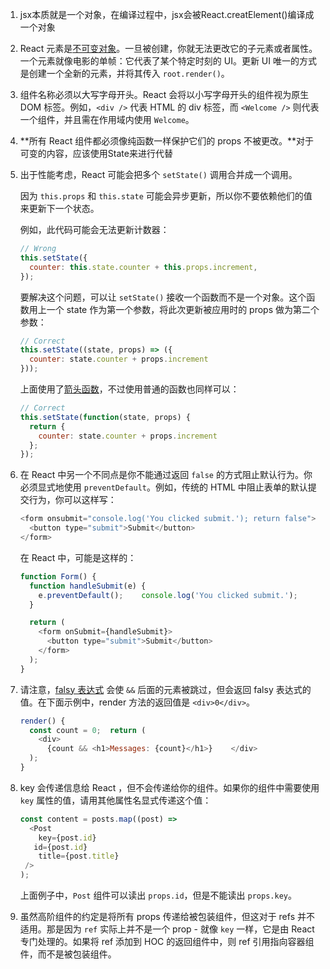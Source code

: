 1. jsx本质就是一个对象，在编译过程中，jsx会被React.creatElement()编译成一个对象

2. React 元素是[不可变对象](https://en.wikipedia.org/wiki/Immutable_object)。一旦被创建，你就无法更改它的子元素或者属性。一个元素就像电影的单帧：它代表了某个特定时刻的 UI。更新 UI 唯一的方式是创建一个全新的元素，并将其传入 `root.render()`。

3. 组件名称必须以大写字母开头。React 会将以小写字母开头的组件视为原生 DOM 标签。例如，`<div />` 代表 HTML 的 div 标签，而 `<Welcome />` 则代表一个组件，并且需在作用域内使用 `Welcome`。

4. **所有 React 组件都必须像纯函数一样保护它们的 props 不被更改。**对于可变的内容，应该使用State来进行代替

5. 出于性能考虑，React 可能会把多个 `setState()` 调用合并成一个调用。

   因为 `this.props` 和 `this.state` 可能会异步更新，所以你不要依赖他们的值来更新下一个状态。

   例如，此代码可能会无法更新计数器：

   ```js
   // Wrong
   this.setState({
     counter: this.state.counter + this.props.increment,
   });
   ```

   要解决这个问题，可以让 `setState()` 接收一个函数而不是一个对象。这个函数用上一个 state 作为第一个参数，将此次更新被应用时的 props 做为第二个参数：

   ```js
   // Correct
   this.setState((state, props) => ({
     counter: state.counter + props.increment
   }));
   ```

   上面使用了[箭头函数](https://developer.mozilla.org/en-US/docs/Web/JavaScript/Reference/Functions/Arrow_functions)，不过使用普通的函数也同样可以：

   ```js
   // Correct
   this.setState(function(state, props) {
     return {
       counter: state.counter + props.increment
     };
   });
   ```

6. 在 React 中另一个不同点是你不能通过返回 `false` 的方式阻止默认行为。你必须显式地使用 `preventDefault`。例如，传统的 HTML 中阻止表单的默认提交行为，你可以这样写：

   ```js
   <form onsubmit="console.log('You clicked submit.'); return false">
     <button type="submit">Submit</button>
   </form>
   ```

   在 React 中，可能是这样的：

   ```js
   function Form() {
     function handleSubmit(e) {
       e.preventDefault();    console.log('You clicked submit.');
     }
   
     return (
       <form onSubmit={handleSubmit}>
         <button type="submit">Submit</button>
       </form>
     );
   }
   ```

7. 请注意，[falsy 表达式](https://developer.mozilla.org/en-US/docs/Glossary/Falsy) 会使 `&&` 后面的元素被跳过，但会返回 falsy 表达式的值。在下面示例中，render 方法的返回值是 `<div>0</div>`。

   ```js
   render() {
     const count = 0;  return (
       <div>
         {count && <h1>Messages: {count}</h1>}    </div>
     );
   }
   ```

8. key 会传递信息给 React ，但不会传递给你的组件。如果你的组件中需要使用 `key` 属性的值，请用其他属性名显式传递这个值：

   ```js
   const content = posts.map((post) =>
     <Post
       key={post.id}    
   	  id={post.id}    
       title={post.title} 
   	/>
   );
   ```

   上面例子中，`Post` 组件可以读出 `props.id`，但是不能读出 `props.key`。

9. 虽然高阶组件的约定是将所有 props 传递给被包装组件，但这对于 refs 并不适用。那是因为 `ref` 实际上并不是一个 prop - 就像 `key` 一样，它是由 React 专门处理的。如果将 ref 添加到 HOC 的返回组件中，则 ref 引用指向容器组件，而不是被包装组件。


